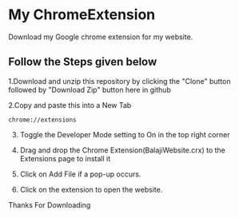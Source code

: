 # My ChromeExtension
Download my Google chrome extension for my website.

## Follow the Steps given below
1.Download and unzip this repository by clicking the "Clone" button followed by "Download Zip" button here in github

2.Copy and paste this into a New Tab
    
    chrome://extensions  

3. Toggle the Developer Mode setting to On in the top right corner

4. Drag and drop the Chrome Extension(BalajiWebsite.crx) to the Extensions page to install it

5. Click on Add File if a pop-up occurs.

6. Click on the extension to open the website.

Thanks For Downloading
